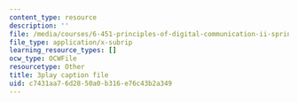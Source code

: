 ```yaml
---
content_type: resource
description: ''
file: /media/courses/6-451-principles-of-digital-communication-ii-spring-2005/c7431aa76d2850a0b316e76c43b2a349_YPAbQU7NUZQ.vtt
file_type: application/x-subrip
learning_resource_types: []
ocw_type: OCWFile
resourcetype: Other
title: 3play caption file
uid: c7431aa7-6d28-50a0-b316-e76c43b2a349
---
```


